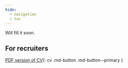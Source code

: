 ```yaml
---
hide:
  - navigation
  - toc
---
```


Will fill it soon.

## For recruiters
[PDF version of CV](cv/CV.pdf){: cv .md-button .md-button--primary }
